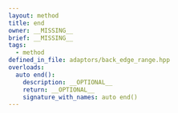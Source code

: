 ```yaml
---
layout: method
title: end
owner: __MISSING__
brief: __MISSING__
tags:
  - method
defined_in_file: adaptors/back_edge_range.hpp
overloads:
  auto end():
    description: __OPTIONAL__
    return: __OPTIONAL__
    signature_with_names: auto end()
---
```

